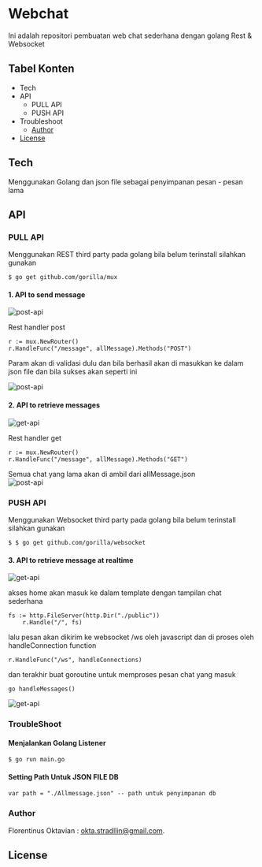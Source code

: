# Webchat
Ini adalah repositori pembuatan web chat sederhana dengan golang Rest &amp; Websocket

## Tabel Konten
  * Tech
  * API
      * PULL API
      * PUSH API 
  * Troubleshoot
    * [Author](#author)
  * [License](#license)



## Tech

Menggunakan Golang dan json file sebagai penyimpanan pesan - pesan lama 

## API

### PULL API
Menggunakan REST third party pada golang bila belum terinstall silahkan gunakan 

```
$ go get github.com/gorilla/mux
```

#### 1. API to send message

![post-api](http://www.juara.net.s3.amazonaws.com/post-api.png)

Rest handler post 
```
r := mux.NewRouter()
r.HandleFunc("/message", allMessage).Methods("POST")
```
Param akan di validasi dulu dan bila berhasil akan di masukkan ke dalam json file 
dan bila sukses akan seperti ini

![post-api](http://www.juara.net.s3.amazonaws.com/post-message.png?v=2)



#### 2. API to retrieve messages

![get-api](http://www.juara.net.s3.amazonaws.com/get-api.png)

Rest handler get 
```
r := mux.NewRouter()
r.HandleFunc("/message", allMessage).Methods("GET")
```
Semua chat yang lama akan di ambil dari allMessage.json  
![post-api](http://www.juara.net.s3.amazonaws.com/get-message.png)

### PUSH API
Menggunakan Websocket third party pada golang bila belum terinstall silahkan gunakan 

```
$ $ go get github.com/gorilla/websocket
```



#### 3. API to retrieve message at realtime

![get-api](http://www.juara.net.s3.amazonaws.com/websocket.png)

akses home akan masuk ke dalam template dengan tampilan chat sederhana

```
fs := http.FileServer(http.Dir("./public"))
	r.Handle("/", fs)
```
lalu pesan akan dikirim ke websocket /ws oleh javascript dan di proses oleh handleConnection function

```
r.HandleFunc("/ws", handleConnections)
```
dan terakhir buat goroutine untuk memproses pesan chat yang masuk 

```
go handleMessages()
```


![get-api](http://www.juara.net.s3.amazonaws.com/web-chat.png)


### TroubleShoot

#### Menjalankan Golang Listener

```
$ go run main.go
```


#### Setting Path Untuk JSON FILE DB

```
var path = "./Allmessage.json" -- path untuk penyimpanan db
```




### Author
Florentinus Oktavian : okta.stradllin@gmail.com.

License
----




[//]: # (These are reference links used in the body of this note and get stripped out when the markdown processor does its job. There is no need to format nicely because it shouldn't be seen. Thanks SO - http://stackoverflow.com/questions/4823468/store-comments-in-markdown-syntax)


   [dill]: <https://github.com/joemccann/dillinger>
   [git-repo-url]: <https://github.com/joemccann/dillinger.git>
   [john gruber]: <http://daringfireball.net>
   [df1]: <http://daringfireball.net/projects/markdown/>
   [markdown-it]: <https://github.com/markdown-it/markdown-it>
   [Ace Editor]: <http://ace.ajax.org>
   [node.js]: <http://nodejs.org>
   [Twitter Bootstrap]: <http://twitter.github.com/bootstrap/>
   [jQuery]: <http://jquery.com>
   [@tjholowaychuk]: <http://twitter.com/tjholowaychuk>
   [express]: <http://expressjs.com>
   [AngularJS]: <http://angularjs.org>
   [Gulp]: <http://gulpjs.com>

   [PlDb]: <https://github.com/joemccann/dillinger/tree/master/plugins/dropbox/README.md>
   [PlGh]: <https://github.com/joemccann/dillinger/tree/master/plugins/github/README.md>
   [PlGd]: <https://github.com/joemccann/dillinger/tree/master/plugins/googledrive/README.md>
   [PlOd]: <https://github.com/joemccann/dillinger/tree/master/plugins/onedrive/README.md>
   [PlMe]: <https://github.com/joemccann/dillinger/tree/master/plugins/medium/README.md>
   [PlGa]: <https://github.com/RahulHP/dillinger/blob/master/plugins/googleanalytics/README.md>
